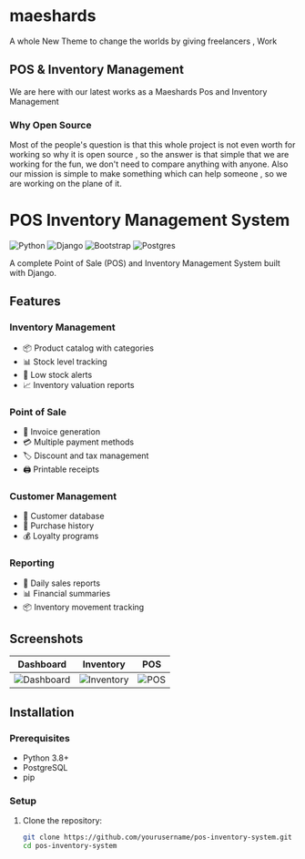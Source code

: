 # maeshards
A whole New Theme to change the worlds by giving freelancers , Work

## POS & Inventory Management
  We are here with our latest works as a Maeshards Pos and Inventory Management

### Why Open Source
 Most of the people's question is that this whole project is not even worth for working so why it is open source , so the answer is that simple that we are working for the fun, we don't need to compare anything with anyone.
 Also our mission is simple to make something which can help someone , so we are working on the plane of it.


# POS Inventory Management System

![Python](https://img.shields.io/badge/python-3670A0?style=for-the-badge&logo=python&logoColor=ffdd54)
![Django](https://img.shields.io/badge/django-%23092E20.svg?style=for-the-badge&logo=django&logoColor=white)
![Bootstrap](https://img.shields.io/badge/bootstrap-%23563D7C.svg?style=for-the-badge&logo=bootstrap&logoColor=white)
![Postgres](https://img.shields.io/badge/postgres-%23316192.svg?style=for-the-badge&logo=postgresql&logoColor=white)

A complete Point of Sale (POS) and Inventory Management System built with Django.

## Features

### Inventory Management
- 📦 Product catalog with categories
- 📊 Stock level tracking
- 🔔 Low stock alerts
- 📈 Inventory valuation reports

### Point of Sale
- 🧾 Invoice generation
- 💳 Multiple payment methods
- 🏷️ Discount and tax management
- 🖨️ Printable receipts

### Customer Management
- 👥 Customer database
- 📝 Purchase history
- 💰 Loyalty programs

### Reporting
- 📆 Daily sales reports
- 📊 Financial summaries
- 📦 Inventory movement tracking

## Screenshots

| Dashboard | Inventory | POS |
|-----------|-----------|-----|
| ![Dashboard](screenshots/dashboard.png) | ![Inventory](screenshots/inventory.png) | ![POS](screenshots/pos.png) |

## Installation

### Prerequisites
- Python 3.8+
- PostgreSQL
- pip

### Setup
1. Clone the repository:
   ```bash
   git clone https://github.com/yourusername/pos-inventory-system.git
   cd pos-inventory-system